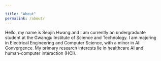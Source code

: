 ```yaml
---

title: "About"
permalink: /about/
---
```


Hello, my name is Seojin Hwang and I am currently an undergraduate student at the Gwangju Institute of Science and Technology. I am majoring in Electrical Engineering and Computer Science, with a minor in AI Convergence. My primary research interests lie in healthcare AI and human-computer interaction (HCI).

